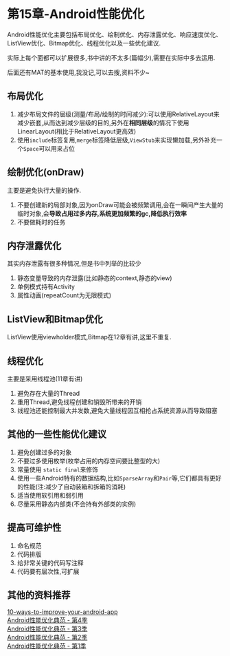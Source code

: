 # 第15章-Android性能优化

Android性能优化主要包括布局优化、绘制优化、内存泄露优化、响应速度优化、ListView优化、Bitmap优化、线程优化以及一些优化建议.  

实际上每个面都可以扩展很多,书中讲的不太多(篇幅少),需要在实际中多去运用.  

后面还有MAT的基本使用,我没记,可以去搜,资料不少~  

## 布局优化

1. 减少布局文件的层级(测量/布局/绘制的时间减少):可以使用RelativeLayout来减少嵌套,从而达到减少层级的目的,另外在**相同层级**的情况下使用LinearLayout(相比于RelativeLayout更高效)  
2. 使用`include`标签复用,`merge`标签降低层级,`ViewStub`来实现懒加载,另外补充一个`Space`可以用来占位

## 绘制优化(onDraw)

主要是避免执行大量的操作.  

1. 不要创建新的局部对象,因为onDraw可能会被频繁调用,会在一瞬间产生大量的临时对象,会**导致占用过多内存,系统更加频繁的gc,降低执行效率**
2. 不要做耗时的任务

## 内存泄露优化

其实内存泄露有很多种情况,但是书中列举的比较少

1. 静态变量导致的内存泄露(比如静态的context,静态的view)
2. 单例模式持有Activity
3. 属性动画(repeatCount为无限模式)

## ListView和Bitmap优化

ListView使用viewholder模式,Bitmap在12章有讲,这里不重复.


## 线程优化

主要是采用线程池(11章有讲)  

1. 避免存在大量的Thread
2. 重用Thread,避免线程创建和销毁所带来的开销
3. 线程池还能控制最大并发数,避免大量线程因互相抢占系统资源从而导致阻塞  

## 其他的一些性能优化建议

1. 避免创建过多的对象
2. 不要过多使用枚举(枚举占用的内存空间要比整型的大)
3. 常量使用 `static final`来修饰
4. 使用一些Android特有的数据结构,比如`SparseArray`和`Pair`等,它们都具有更好的性能(注:减少了自动装箱和拆箱的消耗)
5. 适当使用软引用和弱引用
6. 尽量采用静态内部类(不会持有外部类的实例)

## 提高可维护性

1. 命名规范
2. 代码排版
3. 给非常关键的代码写注释
4. 代码要有层次性,可扩展  


## 其他的资料推荐  

[10-ways-to-improve-your-android-app](http://www.slideshare.net/seamaster29/10-ways-to-improve-your-android-app)  
[Android性能优化典范 - 第4季](http://hukai.me/android-performance-patterns-season-4/)   
[Android性能优化典范 - 第3季](http://hukai.me/android-performance-patterns-season-3/)  
[Android性能优化典范 - 第2季](http://hukai.me/android-performance-patterns-season-2/)  
[Android性能优化典范 - 第1季](http://hukai.me/android-performance-patterns/)   


